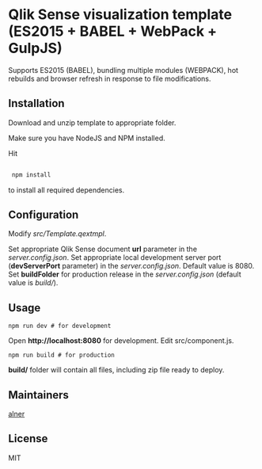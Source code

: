 # Qlik Sense visualization template (ES2015 + BABEL + WebPack + GulpJS)

Supports ES2015 (BABEL), bundling multiple modules (WEBPACK), hot rebuilds and browser refresh in response to file modifications.

## Installation

Download and unzip template to appropriate folder.

Make sure you have NodeJS and NPM installed.

Hit

```sh

 npm install

 ```
 to install all required dependencies.

## Configuration

Modify *src/Template.qextmpl*.

Set appropriate Qlik Sense document **url** parameter in the *server.config.json*.
Set appropriate local development server port (**devServerPort** parameter) in the *server.config.json*. Default value is 8080.
Set **buildFolder** for production release in the *server.config.json* (default value is *build/*).

## Usage

```
npm run dev # for development
```

Open **http://localhost:8080** for development. Edit src/component.js.


```
npm run build # for production
```

**build/** folder will contain all files, including zip file ready to deploy.

## Maintainers

[alner](https://github.com/alner)

## License

MIT